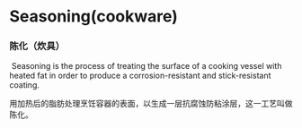 # Seasoning(cookware)

### 陈化（炊具）

​		Seasoning is the process of treating the surface of a cooking vessel with heated fat in order to produce a corrosion-resistant and stick-resistant coating.

​		用加热后的脂肪处理烹饪容器的表面，以生成一层抗腐蚀防粘涂层，这一工艺叫做陈化。